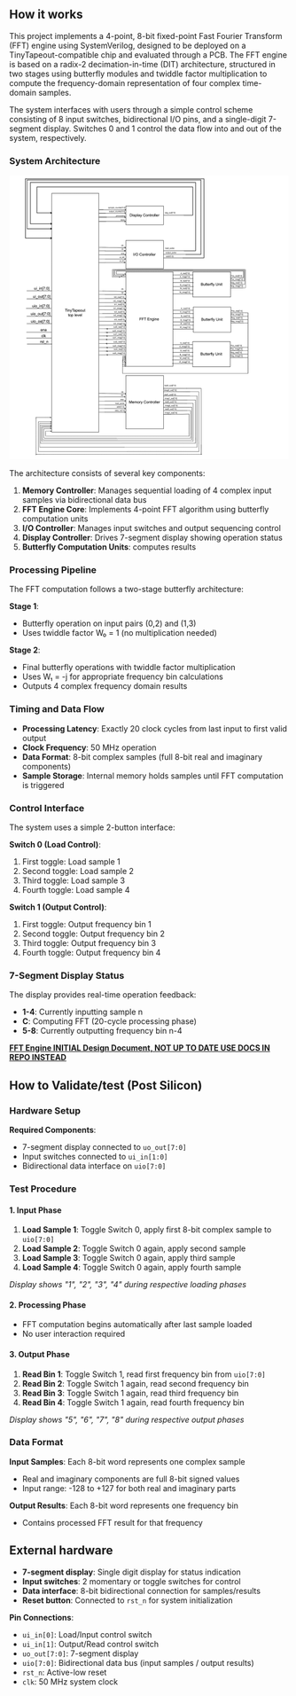## How it works

This project implements a 4-point, 8-bit fixed-point Fast Fourier Transform (FFT) engine using SystemVerilog, designed to be deployed on a TinyTapeout-compatible chip and evaluated through a PCB. The FFT engine is based on a radix-2 decimation-in-time (DIT) architecture, structured in two stages using butterfly modules and twiddle factor multiplication to compute the frequency-domain representation of four complex time-domain samples.

The system interfaces with users through a simple control scheme consisting of 8 input switches, bidirectional I/O pins, and a single-digit 7-segment display. Switches 0 and 1 control the data flow into and out of the system, respectively.


### System Architecture

![Top-Level Architecture](Top_level.png)

The architecture consists of several key components:

1. **Memory Controller**: Manages sequential loading of 4 complex input samples via bidirectional data bus
2. **FFT Engine Core**: Implements 4-point FFT algorithm using butterfly computation units
3. **I/O Controller**: Manages input switches and output sequencing control
4. **Display Controller**: Drives 7-segment display showing operation status
5. **Butterfly Computation Units**: computes results


### Processing Pipeline

The FFT computation follows a two-stage butterfly architecture:

**Stage 1**: 
- Butterfly operation on input pairs (0,2) and (1,3)
- Uses twiddle factor W₀ = 1 (no multiplication needed)

**Stage 2**: 
- Final butterfly operations with twiddle factor multiplication
- Uses W₁ = -j for appropriate frequency bin calculations
- Outputs 4 complex frequency domain results

### Timing and Data Flow

- **Processing Latency**: Exactly 20 clock cycles from last input to first valid output
- **Clock Frequency**: 50 MHz operation
- **Data Format**: 8-bit complex samples (full 8-bit real and imaginary components)
- **Sample Storage**: Internal memory holds samples until FFT computation is triggered


### Control Interface

The system uses a simple 2-button interface:

**Switch 0 (Load Control)**:
1. First toggle: Load sample 1
2. Second toggle: Load sample 2  
3. Third toggle: Load sample 3
4. Fourth toggle: Load sample 4

**Switch 1 (Output Control)**:
1. First toggle: Output frequency bin 1
2. Second toggle: Output frequency bin 2
3. Third toggle: Output frequency bin 3
4. Fourth toggle: Output frequency bin 4

### 7-Segment Display Status

The display provides real-time operation feedback:
- **1-4**: Currently inputting sample n
- **C**: Computing FFT (20-cycle processing phase)
- **5-8**: Currently outputting frequency bin n-4

**[FFT Engine INITIAL Design Document, NOT UP TO DATE USE DOCS IN REPO INSTEAD](https://docs.google.com/document/d/13jseVi1bMsw91EZKD1t0jHazFGBT2K84RPKfIGI_DeA/edit?tab=t.0#heading=h.6vw8kxunlpo9)**


## How to Validate/test (Post Silicon)

### Hardware Setup

**Required Components**:
- 7-segment display connected to `uo_out[7:0]`
- Input switches connected to `ui_in[1:0]` 
- Bidirectional data interface on `uio[7:0]`

### Test Procedure

#### 1. Input Phase
1. **Load Sample 1**: Toggle Switch 0, apply first 8-bit complex sample to `uio[7:0]`
2. **Load Sample 2**: Toggle Switch 0 again, apply second sample
3. **Load Sample 3**: Toggle Switch 0 again, apply third sample  
4. **Load Sample 4**: Toggle Switch 0 again, apply fourth sample

*Display shows "1", "2", "3", "4" during respective loading phases*

#### 2. Processing Phase
- FFT computation begins automatically after last sample loaded
- No user interaction required

#### 3. Output Phase  
1. **Read Bin 1**: Toggle Switch 1, read first frequency bin from `uio[7:0]`
2. **Read Bin 2**: Toggle Switch 1 again, read second frequency bin
3. **Read Bin 3**: Toggle Switch 1 again, read third frequency bin
4. **Read Bin 4**: Toggle Switch 1 again, read fourth frequency bin

*Display shows "5", "6", "7", "8" during respective output phases*

### Data Format

**Input Samples**: Each 8-bit word represents one complex sample
- Real and imaginary components are full 8-bit signed values
- Input range: -128 to +127 for both real and imaginary parts

**Output Results**: Each 8-bit word represents one frequency bin  
- Contains processed FFT result for that frequency

## External hardware
- **7-segment display**: Single digit display for status indication
- **Input switches**: 2 momentary or toggle switches for control
- **Data interface**: 8-bit bidirectional connection for samples/results
- **Reset button**: Connected to `rst_n` for system initialization  

**Pin Connections**:
- `ui_in[0]`: Load/Input control switch
- `ui_in[1]`: Output/Read control switch  
- `uo_out[7:0]`: 7-segment display
- `uio[7:0]`: Bidirectional data bus (input samples / output results)
- `rst_n`: Active-low reset
- `clk`: 50 MHz system clock